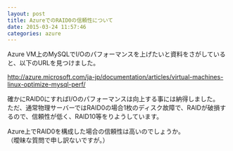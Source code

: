```yaml
---
layout: post
title: AzureでのRAID0の信頼性について
date: 2015-03-24 11:57:46
categories: azure
---
```

<p>Azure VM上のMySQLでI/Oのパフォーマンスを上げたいと資料をさがしていると、以下のURLを見つけました。</p>

<p><a href="http://azure.microsoft.com/ja-jp/documentation/articles/virtual-machines-linux-optimize-mysql-perf/" rel="nofollow">http://azure.microsoft.com/ja-jp/documentation/articles/virtual-machines-linux-optimize-mysql-perf/</a></p>

<p>確かにRAID0にすればI/Oのパフォーマンスは向上する事には納得しました。<br>
ただ、通常物理サーバーではRAID0の場合1枚のディスク故障で、RAIDが破損するので、信頼性が低く、RAID10等をりようしています。</p>

<p>Azure上でRAID0を構成した場合の信頼性は高いのでしょうか。<br>
（曖昧な質問で申し訳ないですが。）</p>
